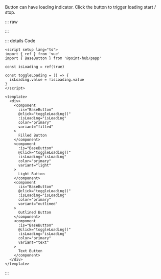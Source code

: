 Button can have loading indicator. Click the button to trigger loading start / stop.

::: raw

<ClientOnly>
  <ButtonLoading />
</ClientOnly>

:::

::: details Code

```vue
<script setup lang="ts">
import { ref } from 'vue'
import { BaseButton } from '@point-hub/papp'

const isLoading = ref(true)

const toggleLoading = () => {
  isLoading.value = !isLoading.value
}
</script>

<template>
  <div>
    <component
      :is="BaseButton"
      @click="toggleLoading()"
      :isLoading="isLoading"
      color="primary"
      variant="filled"
    >
      Filled Button
    </component>
    <component
      :is="BaseButton"
      @click="toggleLoading()"
      :isLoading="isLoading"
      color="primary"
      variant="light"
    >
      Light Button
    </component>
    <component
      :is="BaseButton"
      @click="toggleLoading()"
      :isLoading="isLoading"
      color="primary"
      variant="outlined"
    >
      Outlined Button
    </component>
    <component
      :is="BaseButton"
      @click="toggleLoading()"
      :isLoading="isLoading"
      color="primary"
      variant="text"
    >
      Text Button
    </component>
  </div>
</template>
```

:::
